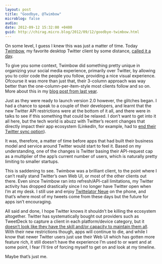 ```yaml
---
layout: post
title: "Goodbye, @Twimbow"
microblog: false
audio: 
date: 2012-09-12 15:32:00 +0400
guid: http://chirag.micro.blog/2012/09/12/goodbye-twimbow.html
---
```

<p>On some level, I guess I knew this was just a matter of time. Today <a href="http://www.twimbow.com/" target="_blank">Twimbow</a>, my favorite desktop Twitter client by some distance, <a href="http://blog.twimbow.com/2012/09/12/the-rainbow-vanished/" target="_blank">called it a day</a>.</p>
<p>To give you some context, Twimbow did something pretty unique in organizing your social media experience, primarily over Twitter, by allowing you to color code the people you follow, providing a nice visual experience. Ofcourse it was more than just that, their 3-column approach was way better than the one-column-per-item-style most clients follow and so on. More about this in my <a href="http://blog.chirag.biz/twimbow-a-social-media-client-with-something" target="_blank">blog post from last year</a>.</p>
<p>Just as they were ready to launch version 2.0 however, the glitches began. I had a chance to speak to a couple of their developers, and learnt that the new Twitter API restrictions were at the bottom of it all, and there were in talks to see if this something that could be relaxed. I don’t want to get into it all here, but the tech world is abuzz with Twitter’s recent changes that directly impact their app ecosystem (LinkedIn, for example, had to <a href="http://blog.chirag.biz/twitter-vs-linkedin" target="_blank">end their Twitter sync option</a>).</p>
<p>It was, therefore, a matter of time before apps that had built their business model and service around Twitter would start to feel it. Based on my understanding, one of the changes is Twitter basing their API-request cap as a multiplier of the app’s current number of users, which is naturally pretty limiting to smaller startups.</p>
<p>This is saddening to see. Twimbow was a brilliant client, to the point where I can’t really stand Twitter’s own Web UI, or most of the other clients out there. Even since Twimbow ran into refresh/API-call limitations, my Twitter activity has dropped drastically since I no longer have Twitter open when I’m at my desk. I still use and enjoy <a href="http://stone.com/neue/" target="_blank">Twittelator Neue</a> on the phone, and that’s where most of my tweets come from these days but the future for apps isn’t encouraging.</p>
<p>All said and done, I hope Twitter knows it shouldn’t be killing the ecosystem altogether. Twitter has systematically bought out providers such as TweetDeck to capture a client in each platform/device category, but it <a href="http://parislemon.com/post/29582867630/twitters-api-changes" target="_blank">doesn’t look like they have the skill and/or capacity to maintain them all</a>. With their new restrictions though, apps will continue to die, and while I know that newer Twitter users just use their Web UI which has gotten more feature rich, it still doesn’t have the experience I’m used to or want and at some point, I fear I’ll tire of forcing myself to get on and look at my timeline.</p>
<p>Maybe that’s just me.</p>
